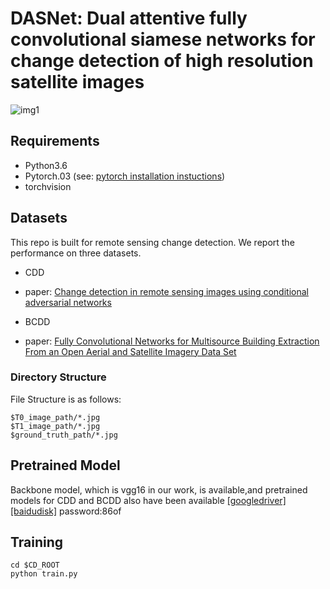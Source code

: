 # DASNet: Dual attentive fully convolutional siamese networks for change detection of high resolution satellite images


<!-- Pytorch implementation of Change Detection as described in [DASNet: Dual attentive fully convolutional siamese networks for change detection of high resolution satellite images](https://arxiv.org/pdf/2003.03608.pdf).-->

![img1](https://github.com/lehaifeng/DAFSNet/img/p1.png)

## Requirements

- Python3.6
- Pytorch.03 (see: [pytorch installation instuctions](http://pytorch.org/))
- torchvision

## Datasets
This repo is built for remote sensing change detection. We report the performance on three datasets.

- CDD
 - paper: [Change detection in remote sensing images using conditional adversarial networks](https://www.int-arch-photogramm-remote-sens-spatial-inf-sci.net/XLII-2/565/2018/isprs-archives-XLII-2-565-2018.pdf)
 
- BCDD
 - paper: [ Fully Convolutional Networks for Multisource Building Extraction From an Open Aerial and Satellite Imagery Data Set](https://ieeexplore.ieee.org/stamp/stamp.jsp?tp=&arnumber=8444434)

 
### Directory Structure
 
File Structure is as follows:

```
$T0_image_path/*.jpg
$T1_image_path/*.jpg
$ground_truth_path/*.jpg
```

## Pretrained Model
Backbone model, which is vgg16 in our work, is available,and pretrained models for CDD and BCDD also have been available
[[googledriver]](https://drive.google.com/open?id=1iTsmLDCWcNm6odchkpmZY6dSq7dEpQBP)
[[baidudisk]](https://pan.baidu.com/s/1GFkBXvVKgD1IqLYYeioX_w )   password:86of


## Training
```shell
cd $CD_ROOT
python train.py
```


